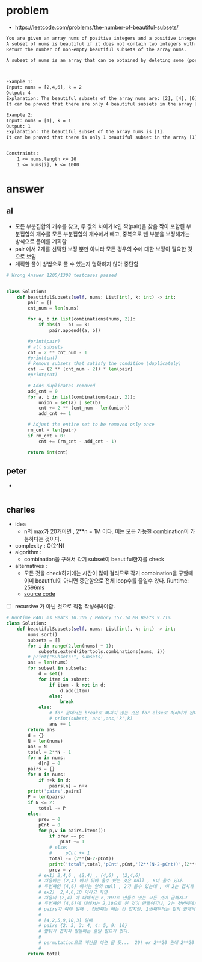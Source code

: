 # problem
- https://leetcode.com/problems/the-number-of-beautiful-subsets/

```txt
You are given an array nums of positive integers and a positive integer k.
A subset of nums is beautiful if it does not contain two integers with an absolute difference equal to k.
Return the number of non-empty beautiful subsets of the array nums.

A subset of nums is an array that can be obtained by deleting some (possibly none) elements from nums. Two subsets are different if and only if the chosen indices to delete are different.



Example 1:
Input: nums = [2,4,6], k = 2
Output: 4
Explanation: The beautiful subsets of the array nums are: [2], [4], [6], [2, 6].
It can be proved that there are only 4 beautiful subsets in the array [2,4,6].

Example 2:
Input: nums = [1], k = 1
Output: 1
Explanation: The beautiful subset of the array nums is [1].
It can be proved that there is only 1 beautiful subset in the array [1].


Constraints:
    1 <= nums.length <= 20
    1 <= nums[i], k <= 1000
```

# answer

## al
- 모든 부분집합의 개수를 찾고, 두 값의 차이가 k인 짝(pair)을 찾음
  짝이 포함된 부분집합의 개수를 모든 부분집합의 개수에서 빼고,
  중복으로 뺀 부분을 보정해가는 방식으로 풀이를 계획함
- pair 에서 2개를 선택한 보정 뿐만 아니라 모든 경우의 수에 대한 보정이 필요한 것으로 보임
- 계획한 풀이 방법으로 풀 수 있는지 명확하지 않아 중단함

```python
# Wrong Answer 1205/1308 testcases passed


class Solution:
    def beautifulSubsets(self, nums: List[int], k: int) -> int:
        pair = []
        cnt_num = len(nums)

        for a, b in list(combinations(nums, 2)):
            if abs(a - b) == k:
                pair.append((a, b))

        #print(pair)
        # all subsets
        cnt = 2 ** cnt_num - 1
        #print(cnt)
        # Remove subsets that satisfy the condition (duplicately)
        cnt -= (2 ** (cnt_num - 2)) * len(pair)
        #print(cnt)

        # Adds duplicates removed
        add_cnt = 0
        for a, b in list(combinations(pair, 2)):
            union = set(a) | set(b)
            cnt += 2 ** (cnt_num - len(union))
            add_cnt += 1

        # Adjust the entire set to be removed only once
        rm_cnt = len(pair)
        if rm_cnt > 0:
            cnt += (rm_cnt - add_cnt - 1)

        return int(cnt)

```


## peter
- 

```python

```


## charles
- idea
  - n의 max가  20개이면 , 2**n = 1M 이다.  이는 모든 가능한 combination이 가능하다는 것이다.
- complexity : O(2^N)
- algorithm :
  - combination을 구해서 각기 subset이 beautiful한지를 check
- alternatives :
  - 모든 것을 check하기에는 시간이 많이 걸리므로 각기 combination을 구할때 이미 beautiful이 아니면 중단함으로 전체 loop수를 줄일수 있다.  Runtime: 2596ms
  - [source code](./2025/the-number-of-beautiful-subsets-2597---medium--python-2.py)
- [ ] recursive 가 아닌 것으로 직접 작성해봐야함.

```python
# Runtime 8401 ms Beats 10.36% / Memory 157.14 MB Beats 9.71%
class Solution:
    def beautifulSubsets(self, nums: List[int], k: int) -> int:
        nums.sort()
        subsets = []
        for i in range(2,len(nums) + 1):
            subsets.extend(itertools.combinations(nums, i))
        # print("Subsets:", subsets)
        ans = len(nums)
        for subset in subsets:
            d = set()
            for item in subset:
                if item - k not in d:
                    d.add(item)
                else:
                    break
            else:
                # for 문에서는 break로 빠지지 않는 것은 for else로 처리되게 된다.
                # print(subset,'ans',ans,'k',k)
                ans += 1
        return ans
        d = {}
        N = len(nums)
        ans = N
        total = 2**N - 1
        for n in nums:
            d[n] = 0
        pairs = {}
        for n in nums:
            if n+k in d:
                pairs[n] = n+k
        print('pairs',pairs)
        P = len(pairs)
        if N <= 2:
            total -= P
        else:
            prev = 0
            pCnt = 0
            for p,v in pairs.items():
                if prev == p:
                    pCnt += 1
                # else:
                #     pCnt += 1
                total -= (2**(N-2-pCnt))
                print('total',total,'pCnt',pCnt,'(2**(N-2-pCnt))',(2**(N-2-pCnt)),prev,p,v)
                prev = v
            # ex1) 2,4,6 , (2,4) , (4,6) , (2,4,6)
            # 처음에는 (2,4) 에서 뒤에 올수 있는 것은 null , 6이 올수 있다.
            # 두번째인 (4,6) 에서는 앞의 null , 2가 올수 있는데 , 이 2는 겹치게 되는 것이다.
            # ex2)  2,4,6,10 이라고 하면
            # 처음의 (2,4) 에 대해서는 6,10으로 만들수 있는 모든 것이 곱해지고
            # 두번째인 (4,6)에 대해서는 2,10으로 된 것이 만들어지나, 2는 첫번째에서 한 것이므로 제외를 해주어얗낟.
            # pairs가 여래 일때 , 첫번째는 빼는 것 없지만, 2번째부터는 앞의 한개씩이 빠지게 되는 것으로 계산을 해주어야 한다. (p)
            #
            # [4,2,5,9,10,3] 일때
            # pairs {2: 3, 3: 4, 4: 5, 9: 10}
            # 앞뒤가 겹치지 않을때는 줄일 필요가 없다.
            #
            # permutation으로 계산을 하면 될 듯...  20! or 2**20 인데 2**20 이 훨씬 작다.
            #
        return total
```
